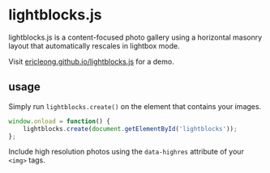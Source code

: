 lightblocks.js
===========
lightblocks.js is a content-focused photo gallery using a horizontal masonry layout that automatically rescales in lightbox mode.

Visit [ericleong.github.io/lightblocks.js](http://ericleong.github.io/lightblocks.js) for a demo.

usage
-----
Simply run `lightblocks.create()` on the element that contains your images.

```JavaScript
window.onload = function() {
	lightblocks.create(document.getElementById('lightblocks'));
};
```

Include high resolution photos using the `data-highres` attribute of your `<img>` tags.